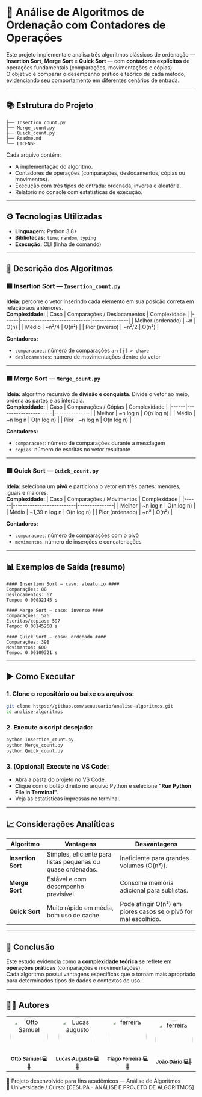 # 🔢 Análise de Algoritmos de Ordenação com Contadores de Operações

Este projeto implementa e analisa três algoritmos clássicos de ordenação — **Insertion Sort**, **Merge Sort** e **Quick Sort** — com **contadores explícitos** de operações fundamentais (comparações, movimentações e cópias).  
O objetivo é comparar o desempenho prático e teórico de cada método, evidenciando seu comportamento em diferentes cenários de entrada.

---

## 📚 Estrutura do Projeto

```
├── Insertion_count.py
├── Merge_count.py
├── Quick_count.py
├── Readme.md
└── LICENSE
```

Cada arquivo contém:
- A implementação do algoritmo.
- Contadores de operações (comparações, deslocamentos, cópias ou movimentos).
- Execução com três tipos de entrada: ordenada, inversa e aleatória.
- Relatório no console com estatísticas de execução.

---

## ⚙️ Tecnologias Utilizadas

- **Linguagem:** Python 3.8+
- **Bibliotecas:** `time`, `random`, `typing`
- **Execução:** CLI (linha de comando)

---

## 🧩 Descrição dos Algoritmos

### 🟦 Insertion Sort — `Insertion_count.py`
**Ideia:** percorre o vetor inserindo cada elemento em sua posição correta em relação aos anteriores.  
**Complexidade:**
| Caso | Comparações / Deslocamentos | Complexidade |
|------|-----------------------------|---------------|
| Melhor (ordenado) | ~n | O(n) |
| Médio | ~n²/4 | O(n²) |
| Pior (inverso) | ~n²/2 | O(n²) |

**Contadores:**
- `comparacoes`: número de comparações `arr[j] > chave`
- `deslocamentos`: número de movimentações dentro do vetor

---

### 🟩 Merge Sort — `Merge_count.py`
**Ideia:** algoritmo recursivo de **divisão e conquista**. Divide o vetor ao meio, ordena as partes e as intercala.  
**Complexidade:**
| Caso | Comparações / Cópias | Complexidade |
|------|----------------------|---------------|
| Melhor | ~n log n | O(n log n) |
| Médio | ~n log n | O(n log n) |
| Pior | ~n log n | O(n log n) |

**Contadores:**
- `comparacoes`: número de comparações durante a mesclagem
- `copias`: número de escritas no vetor resultante

---

### 🟥 Quick Sort — `Quick_count.py`
**Ideia:** seleciona um **pivô** e particiona o vetor em três partes: menores, iguais e maiores.  
**Complexidade:**
| Caso | Comparações / Movimentos | Complexidade |
|------|--------------------------|---------------|
| Melhor | ~n log n | O(n log n) |
| Médio | ~1,39 n log n | O(n log n) |
| Pior (ordenado) | ~n² | O(n²) |

**Contadores:**
- `comparacoes`: número de comparações com o pivô
- `movimentos`: número de inserções e concatenações

---

## 📊 Exemplos de Saída (resumo)

```
#### Insertion Sort — caso: aleatorio ####
Comparações: 88
Deslocamentos: 67
Tempo: 0.00032145 s

#### Merge Sort — caso: inverso ####
Comparações: 526
Escritas/copias: 597
Tempo: 0.00145268 s

#### Quick Sort — caso: ordenado ####
Comparações: 398
Movimentos: 600
Tempo: 0.00109321 s
```

---

## ▶️ Como Executar

### 1. Clone o repositório ou baixe os arquivos:
```bash
git clone https://github.com/seuusuario/analise-algoritmos.git
cd analise-algoritmos
```

### 2. Execute o script desejado:
```bash
python Insertion_count.py
python Merge_count.py
python Quick_count.py
```

### 3. (Opcional) Execute no VS Code:
- Abra a pasta do projeto no VS Code.
- Clique com o botão direito no arquivo Python e selecione **"Run Python File in Terminal"**.
- Veja as estatísticas impressas no terminal.

---

## 📈 Considerações Analíticas

| Algoritmo | Vantagens | Desvantagens |
|------------|------------|---------------|
| **Insertion Sort** | Simples, eficiente para listas pequenas ou quase ordenadas. | Ineficiente para grandes volumes (O(n²)). |
| **Merge Sort** | Estável e com desempenho previsível. | Consome memória adicional para sublistas. |
| **Quick Sort** | Muito rápido em média, bom uso de cache. | Pode atingir O(n²) em piores casos se o pivô for mal escolhido. |

---

## 🧠 Conclusão

Este estudo evidencia como a **complexidade teórica** se reflete em **operações práticas** (comparações e movimentações).  
Cada algoritmo possui vantagens específicas que o tornam mais apropriado para determinados tipos de dados e contextos de uso.

---

## 👨‍💻 Autores
<table>
  <tr>
     <td align="center">
       <a href="https://github.com/Otto-Samuel">
         <img src="https://avatars.githubusercontent.com/u/162514493?v=4" style="border-radius: 50%" width="100px;" alt="Otto Samuel"/>
         <br />
         <sub><b>Otto Samuel 💻👑</b></sub>
       </a>
     </td>
    <td align="center">
       <a href="https://github.com/LucasAugustoSS">
         <img src="https://avatars.githubusercontent.com/u/126918429?v=4" style="border-radius: 50%" width="100px;" alt="Lucas augusto"/>
         <br />
         <sub><b>Lucas Augusto 💻👑</b></sub>
       </a>
     </td>
    <td align="center">
       <a href="https://github.com/FrrTiago">
         <img src="https://avatars.githubusercontent.com/u/132114628?v=4" style="border-radius: 50%" width="100px;" alt="ferreira"/>
         <br />
         <sub><b>Tiago Ferreira 💻👑</b></sub>
       </a>
     </td>
     <td align="center">
       <a href="https://github.com/JoaoDario632">
         <img src="https://avatars.githubusercontent.com/u/134674876?v=4" style="border-radius: 50%" width="100px;" alt="ferreira"/>
         <br />
         <sub><b>João Dário 💻👑</b></sub>
       </a>
     </td>
  </tr>
</table>

📅 Projeto desenvolvido para fins acadêmicos — Análise de Algoritmos  
🧮 Universidade / Curso: [CESUPA - ANÁLISE E PROJETO DE ALGORITMOS]